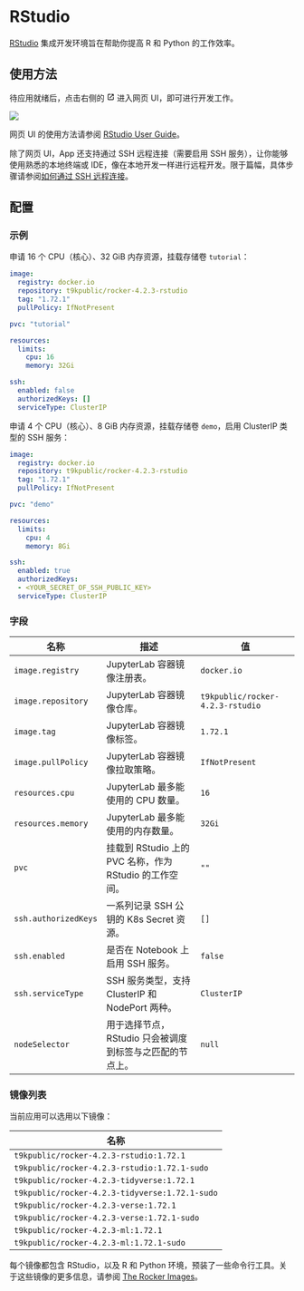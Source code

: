 # RStudio

[RStudio](https://github.com/rstudio/rstudio) 集成开发环境旨在帮助你提高 R 和 Python 的工作效率。

## 使用方法

待应用就绪后，点击右侧的 <svg width="1em" height="1em" class="MuiSvgIcon-root MuiSvgIcon-colorPrimary MuiSvgIcon-fontSizeMedium css-jxtyyz" focusable="false" aria-hidden="true" viewBox="0 0 24 24" data-testid="OpenInNewIcon"><path d="M19 19H5V5h7V3H5c-1.11 0-2 .9-2 2v14c0 1.1.89 2 2 2h14c1.1 0 2-.9 2-2v-7h-2zM14 3v2h3.59l-9.83 9.83 1.41 1.41L19 6.41V10h2V3z"></path></svg> 进入网页 UI，即可进行开发工作。

![](https://s2.loli.net/2024/08/20/352KNIgUtiFhbGk.png)

网页 UI 的使用方法请参阅 [RStudio User Guide](https://docs.posit.co/ide/user/)。

除了网页 UI，App 还支持通过 SSH 远程连接（需要启用 SSH 服务），让你能够使用熟悉的本地终端或 IDE，像在本地开发一样进行远程开发。限于篇幅，具体步骤请参阅[如何通过 SSH 远程连接](https://t9k.github.io/ucman/latest/reference/faq/faq-in-ide-usage.html#%E5%A6%82%E4%BD%95%E9%80%9A%E8%BF%87-ssh-%E8%BF%9C%E7%A8%8B%E8%BF%9E%E6%8E%A5)。

## 配置

### 示例

申请 16 个 CPU（核心）、32 GiB 内存资源，挂载存储卷 `tutorial`：

```yaml
image:
  registry: docker.io
  repository: t9kpublic/rocker-4.2.3-rstudio
  tag: "1.72.1"
  pullPolicy: IfNotPresent

pvc: "tutorial"

resources:
  limits:
    cpu: 16
    memory: 32Gi

ssh:
  enabled: false
  authorizedKeys: []
  serviceType: ClusterIP
```

申请 4 个 CPU（核心）、8 GiB 内存资源，挂载存储卷 `demo`，启用 ClusterIP 类型的 SSH 服务：

```yaml
image:
  registry: docker.io
  repository: t9kpublic/rocker-4.2.3-rstudio
  tag: "1.72.1"
  pullPolicy: IfNotPresent

pvc: "demo"

resources:
  limits:
    cpu: 4
    memory: 8Gi

ssh:
  enabled: true
  authorizedKeys:
  - <YOUR_SECRET_OF_SSH_PUBLIC_KEY>
  serviceType: ClusterIP
```

### 字段

| 名称                 | 描述                                                     | 值                               |
| -------------------- | -------------------------------------------------------- | -------------------------------- |
| `image.registry`     | JupyterLab 容器镜像注册表。                              | `docker.io`                      |
| `image.repository`   | JupyterLab 容器镜像仓库。                                | `t9kpublic/rocker-4.2.3-rstudio` |
| `image.tag`          | JupyterLab 容器镜像标签。                                | `1.72.1`                         |
| `image.pullPolicy`   | JupyterLab 容器镜像拉取策略。                            | `IfNotPresent`                   |
| `resources.cpu`      | JupyterLab 最多能使用的 CPU 数量。                       | `16`                             |
| `resources.memory`   | JupyterLab 最多能使用的内存数量。                        | `32Gi`                           |
| `pvc`                | 挂载到 RStudio 上的 PVC 名称，作为 RStudio 的工作空间。  | `""`                             |
| `ssh.authorizedKeys` | 一系列记录 SSH 公钥的 K8s Secret 资源。                  | `[]`                             |
| `ssh.enabled`        | 是否在 Notebook 上启用 SSH 服务。                        | `false`                          |
| `ssh.serviceType`    | SSH 服务类型，支持 ClusterIP 和 NodePort 两种。          | `ClusterIP`                      |
| `nodeSelector`       | 用于选择节点，RStudio 只会被调度到标签与之匹配的节点上。 | `null`                           |

### 镜像列表

当前应用可以选用以下镜像：

| 名称                                           |
| ---------------------------------------------- |
| `t9kpublic/rocker-4.2.3-rstudio:1.72.1`        |
| `t9kpublic/rocker-4.2.3-rstudio:1.72.1-sudo`   |
| `t9kpublic/rocker-4.2.3-tidyverse:1.72.1`      |
| `t9kpublic/rocker-4.2.3-tidyverse:1.72.1-sudo` |
| `t9kpublic/rocker-4.2.3-verse:1.72.1`          |
| `t9kpublic/rocker-4.2.3-verse:1.72.1-sudo`     |
| `t9kpublic/rocker-4.2.3-ml:1.72.1`             |
| `t9kpublic/rocker-4.2.3-ml:1.72.1-sudo`        |

每个镜像都包含 RStudio，以及 R 和 Python 环境，预装了一些命令行工具。关于这些镜像的更多信息，请参阅 [The Rocker Images](https://rocker-project.org/images/)。
